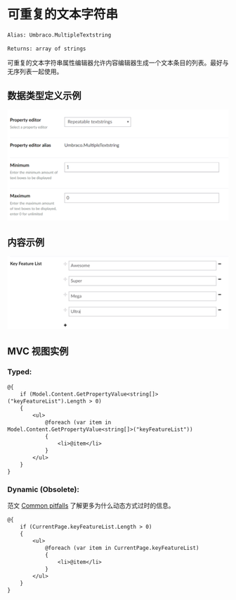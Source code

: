 # 可重复的文本字符串 #

`Alias: Umbraco.MultipleTextstring`

`Returns: array of strings`

可重复的文本字符串属性编辑器允许内容编辑器生成一个文本条目的列表。最好与无序列表一起使用。

## 数据类型定义示例 ##

![Repeatable textstrings Data Type Definition](images/Repeatable-Textstrings-DataType.png)

## 内容示例  ##

![Repeatable textstrings Content](images/Repeatable-Textstrings-Content.png)

## MVC 视图实例 ##

### Typed: ###
	
    @{
        if (Model.Content.GetPropertyValue<string[]>("keyFeatureList").Length > 0)
        {
            <ul>
                @foreach (var item in Model.Content.GetPropertyValue<string[]>("keyFeatureList"))
                {
                    <li>@item</li>
                }
            </ul>
        }
    }

### Dynamic (Obsolete): ###

范文 [Common pitfalls](https://our.umbraco.com/documentation/reference/Common-Pitfalls/#dynamics) 了解更多为什么动态方式过时的信息。

    @{
        if (CurrentPage.keyFeatureList.Length > 0)
        {
            <ul>
                @foreach (var item in CurrentPage.keyFeatureList)
                {
                    <li>@item</li>
                }
            </ul>
        }
    }
